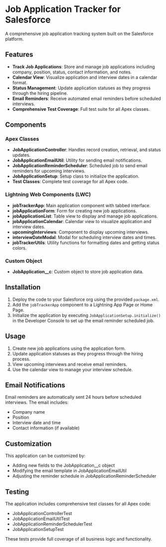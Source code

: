 # Job Application Tracker for Salesforce

A comprehensive job application tracking system built on the Salesforce platform.

## Features

- **Track Job Applications**: Store and manage job applications including company, position, status, contact information, and notes.
- **Calendar View**: Visualize application and interview dates in a calendar format.
- **Status Management**: Update application statuses as they progress through the hiring pipeline.
- **Email Reminders**: Receive automated email reminders before scheduled interviews.
- **Comprehensive Test Coverage**: Full test suite for all Apex classes.

## Components

### Apex Classes

- **JobApplicationController**: Handles record creation, retrieval, and status updates.
- **JobApplicationEmailUtil**: Utility for sending email notifications.
- **JobApplicationReminderScheduler**: Scheduled job to send email reminders for upcoming interviews.
- **JobApplicationSetup**: Setup class to initialize the application.
- **Test Classes**: Complete test coverage for all Apex code.

### Lightning Web Components (LWC)

- **jobTrackerApp**: Main application component with tabbed interface.
- **jobApplicationForm**: Form for creating new job applications.
- **jobApplicationList**: Table view to display and manage job applications.
- **jobApplicationCalendar**: Calendar view to visualize application and interview dates.
- **upcomingInterviews**: Component to display upcoming interviews.
- **interviewDateModal**: Modal for scheduling interview dates and times.
- **jobTrackerUtils**: Utility functions for formatting dates and getting status colors.

### Custom Object

- **JobApplication__c**: Custom object to store job application data.

## Installation

1. Deploy the code to your Salesforce org using the provided `package.xml`.
2. Add the `jobTrackerApp` component to a Lightning App Page or Home Page.
3. Initialize the application by executing `JobApplicationSetup.initialize()` in the Developer Console to set up the email reminder scheduled job.

## Usage

1. Create new job applications using the application form.
2. Update application statuses as they progress through the hiring process.
3. View upcoming interviews and receive email reminders.
4. Use the calendar view to manage your interview schedule.

## Email Notifications

Email reminders are automatically sent 24 hours before scheduled interviews. The email includes:
- Company name
- Position
- Interview date and time
- Contact information (if available)

## Customization

This application can be customized by:
- Adding new fields to the JobApplication__c object
- Modifying the email template in JobApplicationEmailUtil
- Adjusting the reminder schedule in JobApplicationReminderScheduler

## Testing

The application includes comprehensive test classes for all Apex code:
- JobApplicationControllerTest
- JobApplicationEmailUtilTest
- JobApplicationReminderSchedulerTest
- JobApplicationSetupTest

These tests provide full coverage of all business logic and functionality. 